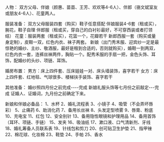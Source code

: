 人物：
双方父母、伴娘（颜惠、苗苗、王芳、欢欢等4-6人）、伴郎（骆文斌室友或朋友4-6人）、花童两人。

服装准备：
双方父母服装四套（购买）鞋子任意搭配
伴娘服装4-6套（租或买），腕花，鞋子自理
伴郎服（租或买，穿自己的白衬衫最好，不可穿西装或者打领结）
花童：服装两套（租或买），花篮一个，花瓣若干
新郎西服一套（购买或量身定制），皮鞋一双，红色内衣、袜子两套。
新娘（出门秀禾服、迎宾纱一定是最惊艳的婚纱、主纱、敬酒服，最好是租到合适的，否则就购买），婚鞋一到两双，红色内衣一套，连裤丝袜两件，胸贴一个。配秀禾服的手扇一把，金色头饰、耳饰，配婚纱的头纱、项链、耳饰。

婚房布置：
男方：床上四件套、压床娃娃一对、床头墙装饰，喜字若干
女方：床上四件套、红地毯、气球很多、楼梯扶手装饰、喜字若干

其他准备：
婚纱照四月份之前完成----完成
新娘礼服头饰等七月份之前敲定---完成
证婚人、证婚词，九月份之前确定下来。

新娘和伴娘必备品：
1、水杯
2、婚礼流程表
3、小镜子
4、吸管（不会弄坏唇彩）
5、止痛药
6、助消化药
7、备用长丝袜
8、头发定型喷雾
9、唇膏、粉底
10、充电宝
11、红包
12、安全别针
13、备用隐性眼镜和护理用品
14、备用首饰（耳环、项链、手链）
15、发夹
16、吸油纸
17、漱口液、口气清新剂、牙线
18、婚礼筹备人员联系表
19、针线包和剪刀
20、创可贴卫生护垫
21、指甲锉
22、棉花球、化妆棉
23、鞋垫
24、手帕
25、香水
